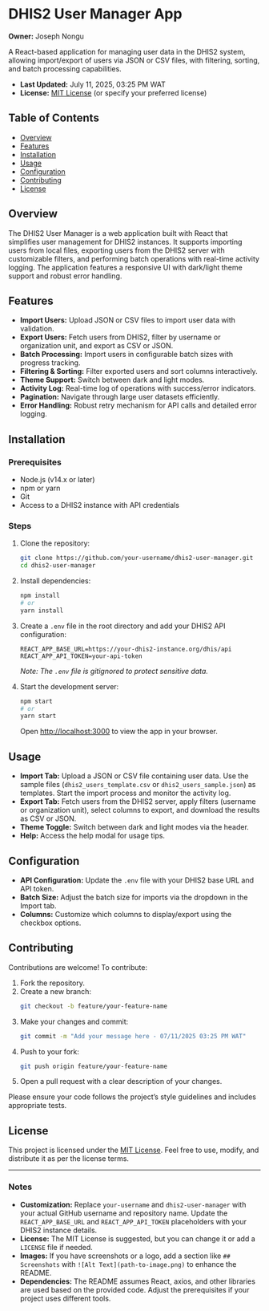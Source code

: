 
# DHIS2 User Manager App

**Owner:** Joseph Nongu

A React-based application for managing user data in the DHIS2 system, allowing import/export of users via JSON or CSV files, with filtering, sorting, and batch processing capabilities.

- **Last Updated:** July 11, 2025, 03:25 PM WAT
- **License:** [MIT License](#license) (or specify your preferred license)

## Table of Contents
- [Overview](#overview)
- [Features](#features)
- [Installation](#installation)
- [Usage](#usage)
- [Configuration](#configuration)
- [Contributing](#contributing)
- [License](#license)

## Overview
The DHIS2 User Manager is a web application built with React that simplifies user management for DHIS2 instances. It supports importing users from local files, exporting users from the DHIS2 server with customizable filters, and performing batch operations with real-time activity logging. The application features a responsive UI with dark/light theme support and robust error handling.

## Features
- **Import Users:** Upload JSON or CSV files to import user data with validation.
- **Export Users:** Fetch users from DHIS2, filter by username or organization unit, and export as CSV or JSON.
- **Batch Processing:** Import users in configurable batch sizes with progress tracking.
- **Filtering & Sorting:** Filter exported users and sort columns interactively.
- **Theme Support:** Switch between dark and light modes.
- **Activity Log:** Real-time log of operations with success/error indicators.
- **Pagination:** Navigate through large user datasets efficiently.
- **Error Handling:** Robust retry mechanism for API calls and detailed error logging.

## Installation

### Prerequisites
- Node.js (v14.x or later)
- npm or yarn
- Git
- Access to a DHIS2 instance with API credentials

### Steps
1. Clone the repository:
   ```bash
   git clone https://github.com/your-username/dhis2-user-manager.git
   cd dhis2-user-manager
   ```
2. Install dependencies:
   ```bash
   npm install
   # or
   yarn install
   ```
3. Create a `.env` file in the root directory and add your DHIS2 API configuration:
   ```
   REACT_APP_BASE_URL=https://your-dhis2-instance.org/dhis/api
   REACT_APP_API_TOKEN=your-api-token
   ```
   *Note: The `.env` file is gitignored to protect sensitive data.*

4. Start the development server:
   ```bash
   npm start
   # or
   yarn start
   ```
   Open [http://localhost:3000](http://localhost:3000) to view the app in your browser.

## Usage
- **Import Tab:** Upload a JSON or CSV file containing user data. Use the sample files (`dhis2_users_template.csv` or `dhis2_users_sample.json`) as templates. Start the import process and monitor the activity log.
- **Export Tab:** Fetch users from the DHIS2 server, apply filters (username or organization unit), select columns to export, and download the results as CSV or JSON.
- **Theme Toggle:** Switch between dark and light modes via the header.
- **Help:** Access the help modal for usage tips.

## Configuration
- **API Configuration:** Update the `.env` file with your DHIS2 base URL and API token.
- **Batch Size:** Adjust the batch size for imports via the dropdown in the Import tab.
- **Columns:** Customize which columns to display/export using the checkbox options.

## Contributing
Contributions are welcome! To contribute:
1. Fork the repository.
2. Create a new branch:
   ```bash
   git checkout -b feature/your-feature-name
   ```
3. Make your changes and commit:
   ```bash
   git commit -m "Add your message here - 07/11/2025 03:25 PM WAT"
   ```
4. Push to your fork:
   ```bash
   git push origin feature/your-feature-name
   ```
5. Open a pull request with a clear description of your changes.

Please ensure your code follows the project’s style guidelines and includes appropriate tests.

## License
This project is licensed under the [MIT License](LICENSE). Feel free to use, modify, and distribute it as per the license terms.

---

### Notes
- **Customization:** Replace `your-username` and `dhis2-user-manager` with your actual GitHub username and repository name. Update the `REACT_APP_BASE_URL` and `REACT_APP_API_TOKEN` placeholders with your DHIS2 instance details.
- **License:** The MIT License is suggested, but you can change it or add a `LICENSE` file if needed.
- **Images:** If you have screenshots or a logo, add a section like `## Screenshots` with `![Alt Text](path-to-image.png)` to enhance the README.
- **Dependencies:** The README assumes React, axios, and other libraries are used based on the provided code. Adjust the prerequisites if your project uses different tools.

